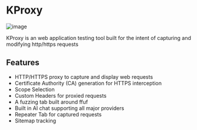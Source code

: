 # KProxy
![image](https://github.com/user-attachments/assets/022d9a59-1636-48ef-bc3e-a7596a8ddde8)


KProxy is an web application testing tool built for the intent of capturing and modifying http/https requests

## Features

- HTTP/HTTPS proxy to capture and display web requests
- Certificate Authority (CA) generation for HTTPS interception
- Scope Selection
- Custom Headers for proxied requests
- A fuzzing tab built around ffuf
- Built in AI chat supporting all major providers
- Repeater Tab for captured requests
- Sitemap tracking
